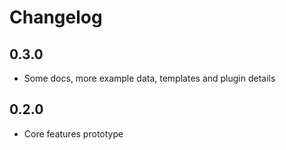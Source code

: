 # Changelog

## 0.3.0
 - Some docs, more example data, templates and plugin details

## 0.2.0
 - Core features prototype
